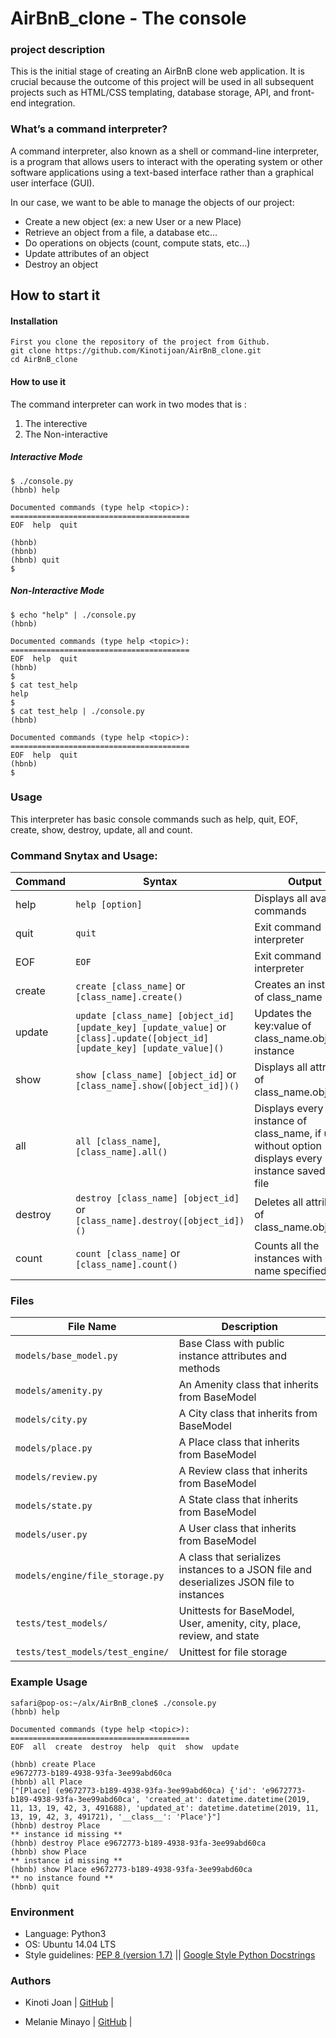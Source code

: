# AirBnB_clone - The console

### project description
This is the initial stage of creating an AirBnB clone web application. It is crucial because the outcome of this project will be used in all subsequent projects such as HTML/CSS templating, database storage, API, and front-end integration. 

### What’s a command interpreter?

A command interpreter, also known as a shell or command-line interpreter, is a program that allows users to interact with the operating system or other software applications using a text-based interface rather than a graphical user interface (GUI). 

In our case, we want to be able to manage the objects of our project:

- Create a new object (ex: a new User or a new Place)
- Retrieve an object from a file, a database etc…
- Do operations on objects (count, compute stats, etc…)
- Update attributes of an object
- Destroy an object

## How to start it

#### Installation

```
First you clone the repository of the project from Github.
git clone https://github.com/Kinotijoan/AirBnB_clone.git
cd AirBnB_clone
```

#### How to use it
The command interpreter can work in two modes that is :
1. The interective
2. The Non-interactive

##### Interactive Mode

```
$ ./console.py
(hbnb) help

Documented commands (type help <topic>):
========================================
EOF  help  quit

(hbnb)
(hbnb)
(hbnb) quit
$
```

##### Non-Interactive Mode

```
$ echo "help" | ./console.py
(hbnb)

Documented commands (type help <topic>):
========================================
EOF  help  quit
(hbnb)
$
$ cat test_help
help
$
$ cat test_help | ./console.py
(hbnb)

Documented commands (type help <topic>):
========================================
EOF  help  quit
(hbnb)
$
```

### Usage

This interpreter has basic console commands such as help, quit, EOF, create, show, destroy, update, all and count.

### Command Snytax and Usage:

| Command | Syntax                                                                                                                      | Output                                                                                                  |
| ------- | --------------------------------------------------------------------------------------------------------------------------- | ------------------------------------------------------------------------------------------------------- |
| help    | `help [option]`                                                                                                             | Displays all available commands                                                                         |
| quit    | `quit`                                                                                                                      | Exit command interpreter                                                                                |
| EOF     | `EOF`                                                                                                                       | Exit command interpreter                                                                                |
| create  | `create [class_name]` or `[class_name].create()`                                                                            | Creates an instance of class_name                                                                       |
| update  | `update [class_name] [object_id] [update_key] [update_value]` or `[class].update([object_id] [update_key] [update_value]()` | Updates the key:value of class_name.object_id instance                                                  |
| show    | `show [class_name] [object_id]` or `[class_name].show([object_id])()`                                                       | Displays all attributes of class_name.object_id                                                         |
| all     | `all [class_name]`, `[class_name].all()`                                                                                    | Displays every instance of class_name, if used without option displays every instance saved to the file |
| destroy | `destroy [class_name] [object_id]` or `[class_name].destroy([object_id])()`                                                 | Deletes all attributes of class_name.object_id                                                          |
| count   | `count [class_name]` or `[class_name].count()`                                                                              | Counts all the instances with class name specified                                                      |

### Files

| File Name                        | Description                                                                              |
| -------------------------------- | ---------------------------------------------------------------------------------------- |
| `models/base_model.py`           | Base Class with public instance attributes and methods                                   |
| `models/amenity.py`              | An Amenity class that inherits from BaseModel                                            |
| `models/city.py`                 | A City class that inherits from BaseModel                                                |
| `models/place.py`                | A Place class that inherits from BaseModel                                               |
| `models/review.py`               | A Review class that inherits from BaseModel                                              |
| `models/state.py`                | A State class that inherits from BaseModel                                               |
| `models/user.py`                 | A User class that inherits from BaseModel                                                |
| `models/engine/file_storage.py`  | A class that serializes instances to a JSON file and deserializes JSON file to instances |
| `tests/test_models/`             | Unittests for BaseModel, User, amenity, city, place, review, and state                   |
| `tests/test_models/test_engine/` | Unittest for file storage                                                                |

### Example Usage

```python3
safari@pop-os:~/alx/AirBnB_clone$ ./console.py
(hbnb) help

Documented commands (type help <topic>):
========================================
EOF  all  create  destroy  help  quit  show  update

(hbnb) create Place
e9672773-b189-4938-93fa-3ee99abd60ca
(hbnb) all Place
["[Place] (e9672773-b189-4938-93fa-3ee99abd60ca) {'id': 'e9672773-b189-4938-93fa-3ee99abd60ca', 'created_at': datetime.datetime(2019, 11, 13, 19, 42, 3, 491688), 'updated_at': datetime.datetime(2019, 11, 13, 19, 42, 3, 491721), '__class__': 'Place'}"]
(hbnb) destroy Place
** instance id missing **
(hbnb) destroy Place e9672773-b189-4938-93fa-3ee99abd60ca
(hbnb) show Place
** instance id missing **
(hbnb) show Place e9672773-b189-4938-93fa-3ee99abd60ca
** no instance found **
(hbnb) quit

```

### Environment

- Language: Python3
- OS: Ubuntu 14.04 LTS
- Style guidelines: [PEP 8 (version 1.7)](https://www.python.org/dev/peps/pep-0008/) \|| [Google Style Python Docstrings](http://sphinxcontrib-napoleon.readthedocs.io/en/l\atest/example_google.html)

### Authors

- Kinoti Joan | [GitHub](https://github.com/Kinotijoan) |

- Melanie Minayo | [GitHub](https://github.com/MinayoMelanie) |

